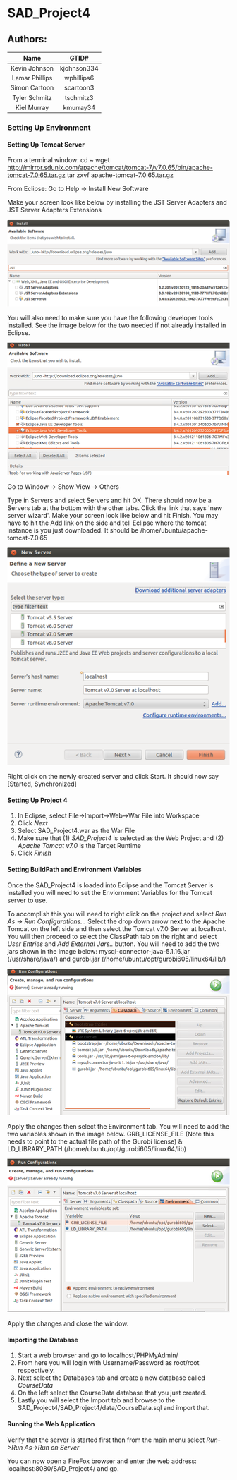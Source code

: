 # SAD_Project4

## **Authors**:

|      Name      |     GTID#    |
|:--------------:|:------------:|
| Kevin Johnson  | kjohnson334  |
| Lamar Phillips | wphillips6   |
| Simon Cartoon  | scartoon3    |
| Tyler Schmitz  | tschmitz3    |
| Kiel Murray    | kmurray34    |

### Setting Up Environment

#### Setting Up Tomcat Server

From a terminal window: cd ~ wget http://mirror.sdunix.com/apache/tomcat/tomcat-7/v7.0.65/bin/apache-tomcat-7.0.65.tar.gz  tar zxvf apache-tomcat-7.0.65.tar.gz

From Eclipse: Go to Help -> Install New Software
 
Make your screen look like below by installing the JST Server Adapters and JST Server Adapters Extensions

![Embedded JST Server Install](<Docs/Images/JSTServerInstall.png?raw=true>)

You will also need to make sure you have the following developer tools installed. See the image below for the two needed if not already installed in Eclipse.

![Embedded Java EE](<Docs/Images/JavaEE.png?raw=true>)

Go to Window -> Show View -> Others

Type in Servers and select Servers and hit OK.  There should now be a Servers tab at the bottom with the other tabs.  Click the link that says 'new server wizard'.  Make your screen look like below and hit Finish.  You may have to hit the Add link on the side and tell Eclipse where the tomcat instance is you just downloaded.  It should be /home/ubuntu/apache-tomcat-7.0.65

![Embedded Server Install](<Docs/Images/NewServerInstall.png?raw=true>)

Right click on the newly created server and click Start.  It should now say [Started, Synchronized]

#### Setting Up Project 4

1. In Eclipse, select File->Import->Web->War File into Workspace
2. Click *Next*
3. Select SAD_Project4.war as the War File
4. Make sure that (1) *SAD_Project4* is selected as the Web Project and (2) *Apache Tomcat v7.0* is the Target Runtime 
5. Click *Finish*


#### Setting BuildPath and Environment Variables

Once the SAD_Project4 is loaded into Eclipse and the Tomcat Server is installed you will need to set the Enviornment Variables for the Tomcat server to use.

To accomplish this you will need to right click on the project and select *Run As -> Run Configurations...* Select the drop down arrow next to the Apache Tomcat on the left side and then select the Tomcat v7.0 Server at localhost. You will then proceed to select the ClassPath tab on the right and select *User Entries* and *Add External Jars..* button.
You will need to add the two jars shown in the image below: mysql-connector-java-5.1.16.jar (/usr/share/java/) and gurobi.jar (/home/ubuntu/opt/gurobi605/linux64/lib/)

![Embedded Classpath Settings](<Docs/Images/ServerClassPath.png?raw=true>)

Apply the changes then select the Environment tab.
You will need to add the two variables shown in the image below. GRB_LICENSE_FILE (Note this needs to point to the actual file path of the Gurobi license) & LD_LIBRARY_PATH (/home/ubuntu/opt/gurobi605/linux64/lib)

![Embedded Classpath Settings](<Docs/Images/ServerEnvironment.png?raw=true>)

Apply the changes and close the window.

#### Importing the Database

1. Start a web browser and go to localhost/PHPMyAdmin/
2. From here you will login with Username/Password as root/root respectively.
3. Next select the Databases tab and create a new database called *CourseData*
4. On the left select the CourseData database that you just created.
5. Lastly you will select the Import tab and browse to the SAD_Project4/SAD_Project4/data/CourseData.sql and import that.

#### Running the Web Application

Verify that the server is started first then from the main menu select *Run->Run As->Run on Server*

You can now open a FireFox browser and enter the web address: localhost:8080/SAD_Project4/ and go.

